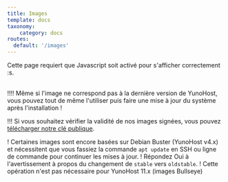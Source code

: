 ```yaml
---
title: Images
template: docs
taxonomy:
    category: docs
routes:
  default: '/images'
---
```


<span class="javascriptDisclaimer">
Cette page requiert que Javascript soit activé pour s'afficher correctement :s.
<br/>
<br/>
</span>

!!!! Même si l'image ne correspond pas à la dernière version de YunoHost, vous pouvez tout de même l'utiliser puis faire une mise à jour du système après l'installation !

!!! Si vous souhaitez vérifier la validité de nos images signées, vous pouvez [télécharger notre clé publique](https://forge.yunohost.org/yunohost.asc).

! Certaines images sont encore basées sur Debian Buster (YunoHost v4.x) et nécessitent que vous fassiez la commande `apt update` en SSH ou ligne de commande pour continuer les mises à jour.
! Répondez Oui à l'avertissement à propos du changement de `stable` vers `oldstable`.
! Cette opération n'est pas nécessaire pour YunoHost 11.x (images Bullseye)

<div class="hardware-image">
<div id="cards-list">
</div>
</div>
<template id="image-template">
    <div id="{id}" class="card panel panel-default">
        <div class="panel-body text-center">
            <h3>{name}</h3>
            <div class="card-comment">{comment}</div>
            <div class="card-desc text-center">
                <img src="/user/images/{image}" height=100 style="vertical-align:middle">
            </div>
        </div>
        <div class="annotations flex-container">
            <div class="flex-child annotation"><a href="{file}.sha256sum">[fa=barcode] Checksum</a></div>
            <div class="flex-child annotation"><a href="{file}.sig">[fa=tag] Signature</a></div>
        </div>
        <div class="btn-group" role="group">
            <a href="{file}" target="_BLANK" type="button" class="btn btn-info col-sm-12"><span class="glyphicon glyphicon-download-alt" aria-hidden="true"></span> Télécharger <small>{version}</small></a>
        </div>
    </div>
</template>


<script>
/*
###############################################################################
  Script that loads the infos from javascript and creates the corresponding
  cards
###############################################################################
*/
$(document).ready(function () {
    console.log("in load");
    $.getJSON('https://build.yunohost.org/images.json', function (images) {
        $.each(images, function(k, infos) {
            if (infos.hide == true) { return; }
            // Fill the template
            html = $('#image-template').html()
             .replace('{id}', infos.id)
             .replace('{name}', infos.name)
             .replace('{comment}', infos.comment || "&nbsp;")
             .replace('%7Bimage%7D', infos.image)
             .replace('{image}', infos.image)
             .replace('{version}', infos.version);
            if (!infos.file.startsWith("http"))
                infos.file="https://build.yunohost.org/"+infos.file;
            html = html.replace(/%7Bfile%7D/g, infos.file).replace(/{file}/g, infos.file);

            if ((typeof(infos.has_sig_and_sums) !== 'undefined') && infos.has_sig_and_sums == false)
            {
                var $html = $(html);
                $html.find(".annotations").html("&nbsp;");
                html = $html[0];
            } 
            $('#cards-list').append(html);
        });
    });
});
</script>

